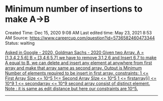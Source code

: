 # Minimum number of insertions to make A→B

Created Time: Dec 15, 2020 9:08 AM
Last edited time: May 23, 2021 8:53 AM
Source: https://www.careercup.com/question?id=5736582460473344
Status: waiting

[Asked in Google - 2020, Goldman Sachs - 2020 
Given two Array. 
A = [1,3,4,2,5,6] B = [3,4,6,5,7] 
we have to remove 3,1,2,6 and Insert 6,7 to make A equal to B. 
we can delete and insert any element at anywhere from first array and make that array same as second array. Output is Minimum Number of elements required to be insert in first array. 
constraints: 
1 <= First Array Size <= 10^5 
1<= Second Array SIze <= 10^5 
1 <= firstarray[i] <= 10^9 
1 <= secondarray <= 10^9 
second array consist of distinct element. 
Note : it is same as edit distance but here our constraints are 10^5.](https://www.careercup.com/question?id=5736582460473344)

---